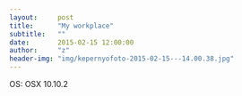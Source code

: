 ```yaml
---
layout:     post
title:      "My workplace"
subtitle:   ""
date:       2015-02-15 12:00:00
author:     "z"
header-img: "img/kepernyofoto-2015-02-15---14.00.38.jpg"
---
```


OS: OSX 10.10.2